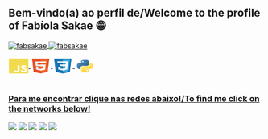 ## Bem-vindo(a) ao perfil de/Welcome to the profile of Fabíola Sakae 😁

 <div>
   <a href="https://github.com/fabsakae">
   <img width="50%" align="center" src="https://github-readme-stats.vercel.app/api?username=fabsakae&show_icons=true&theme=highcontrast&locale=en" alt="fabsakae" />  
   <img width="50%" align="center" src="https://github-readme-stats.vercel.app/api/top-langs?username=fabsakae&show_icons=true&theme=dark&locale=en&layout=compact" alt="fabsakae"/>
    
 </div>
    
<div style="display: inline_block"><br>
  <img align="center" alt="Js" height="30" width="40" src="https://raw.githubusercontent.com/devicons/devicon/master/icons/javascript/javascript-plain.svg">
  <img align="center" alt="HTML" height="30" width="40" src="https://raw.githubusercontent.com/devicons/devicon/master/icons/html5/html5-original.svg">
  <img align="center" alt="CSS" height="30" width="40" src="https://raw.githubusercontent.com/devicons/devicon/master/icons/css3/css3-original.svg">
  <img align="center" alt="PYTHON" height="30" width="40" src="https://raw.githubusercontent.com/devicons/devicon/master/icons/python/python-original.svg">
          
            
</div>
 
<br>
 
### Para me encontrar clique nas redes abaixo!/To find me click on the networks below!
 
<div> 
  <a href="https://www.youtube.com/@Fabsakae" target="_blank"><img src="https://img.shields.io/badge/YouTube-FF0000?style=for-the-badge&logo=youtube&logoColor=white" target="_blank"></a>
  <a href="https://instagram.com/fabsakaes" target="_blank"><img src="https://img.shields.io/badge/-Instagram-%23E4405F?style=for-the-badge&logo=instagram&logoColor=white" target="_blank"></a>
 <a href="https://discord.gg/RxJ8eHhx" target="_blank"><img src="https://img.shields.io/badge/Discord-7289DA?style=for-the-badge&logo=discord&logoColor=white" target="_blank"></a> 
  <a href = "mailto:fabiola.sakae@gmail.com"><img src="https://img.shields.io/badge/-Gmail-%23333?style=for-the-badge&logo=gmail&logoColor=white" target="_blank"></a>
  <a href="https://www.linkedin.com/in/fabíola-sakae-40242841" target="_blank"><img src="https://img.shields.io/badge/-LinkedIn-%230077B5?style=for-the-badge&logo=linkedin&logoColor=white" target="_blank"></a>
</div>
